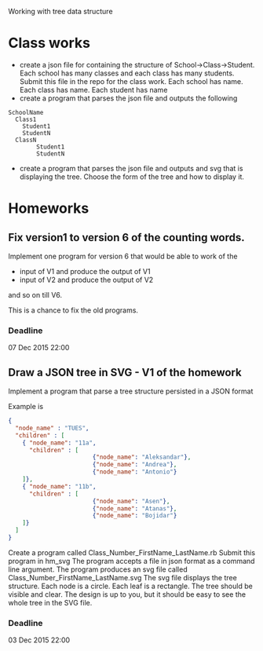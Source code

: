 Working with tree data structure

# Class works
 - create a json file for containing the structure of School->Class->Student. Each school has many classes and each class has many students. Submit this file in the repo for the class work. Each school has name. Each class has name. Each student has name
  - create a program that parses the json file and outputs the following

```
SchoolName
  Class1
    Student1
    StudentN
  ClassN
		Student1
		StudentN
```

  - create a program that parses the json file and outputs and svg that is displaying the tree. Choose the form of the tree and how to display it.

# Homeworks

## Fix version1 to version 6 of the counting words.
Implement one program for version 6 that would be able to work of the 
 - input of V1 and produce the output of V1
 - input of V2 and produce the output of V2
 
 and so on till V6. 
 
This is a chance to fix the old programs.

### Deadline 
07 Dec 2015 22:00

## Draw a JSON tree in SVG - V1 of the homework
Implement a program that parse a tree structure persisted in a JSON format

Example is
```json
{
  "node_name" : "TUES",
  "children" : [
    { "node_name": "11a",
      "children" : [
                        {"node_name": "Aleksandar"},
                        {"node_name": "Andrea"},
                        {"node_name": "Antonio"}
    ]},
    { "node_name": "11b",
      "children" : [
                        {"node_name": "Asen"},
                        {"node_name": "Atanas"},
                        {"node_name": "Bojidar"}
    ]}
  ]
}
```

Create a program called Class_Number_FirstName_LastName.rb
Submit this program in hm_svg
The program accepts a file in json format as a command line argument.
The program produces an svg file called Class_Number_FirstName_LastName.svg 
The svg file displays the tree structure. Each node is a circle. Each leaf is a rectangle. 
The tree should be visible and clear. The design is up to you, but it should be easy to see the whole tree in the SVG file.

### Deadline
03 Dec 2015 22:00


